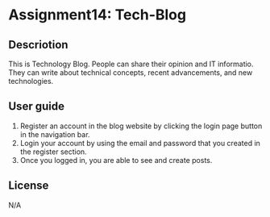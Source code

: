 # Assignment14: Tech-Blog

## Descriotion
This is Technology Blog. People can share their opinion and IT informatio. They can write about technical concepts, recent advancements, and new technologies.

## User guide
1. Register an account in the blog website by clicking the login page button in the navigation bar.
2. Login your account by using the email and password that you created in the register section.
3. Once you logged in, you are able to see and create posts.

## License
N/A
